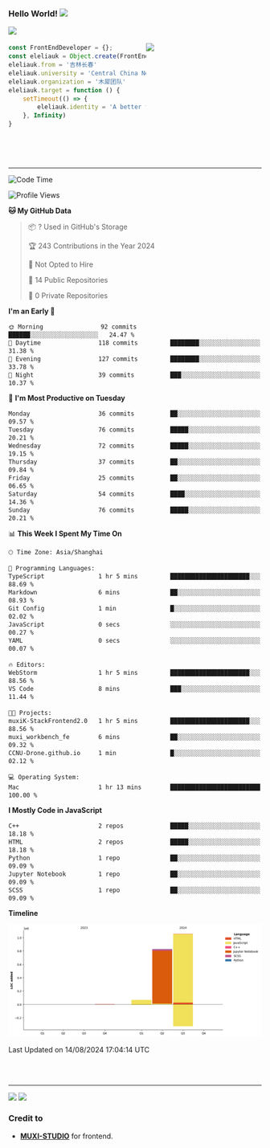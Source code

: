 ### Hello World!  <img src="https://github.com/sciencepal/sciencepal/blob/master/assets/Hi.gif" width="29px">
  ![](https://komarev.com/ghpvc/?username=eleliauk&label=Profile%20Visits&color=blue&style=for-the-badge)
</em></p>
<img align='right' src="https://media.giphy.com/media/M9gbBd9nbDrOTu1Mqx/giphy.gif" width="230">
```js
const FrontEndDeveloper = {};
const eleliauk = Object.create(FrontEndDeveloper)
eleliauk.from = '吉林长春'
eleliauk.university = 'Central China Normal University'
eleliauk.organization = '木犀团队'
eleliauk.target = function () {
    setTimeout(() => {
        eleliauk.identity = 'A better front-end engineer'
    }, Infinity)
}
```
<br/>
<br/>
<br/>

---



<!--START_SECTION:waka-->
![Code Time](http://img.shields.io/badge/Code%20Time-1%20hr%2015%20mins-blue)

![Profile Views](http://img.shields.io/badge/Profile%20Views-280-blue)

**🐱 My GitHub Data** 

> 📦 ? Used in GitHub's Storage 
 > 
> 🏆 243 Contributions in the Year 2024
 > 
> 🚫 Not Opted to Hire
 > 
> 📜 14 Public Repositories 
 > 
> 🔑 0 Private Repositories 
 > 
**I'm an Early 🐤** 

```text
🌞 Morning                92 commits          ██████░░░░░░░░░░░░░░░░░░░   24.47 % 
🌆 Daytime                118 commits         ████████░░░░░░░░░░░░░░░░░   31.38 % 
🌃 Evening                127 commits         ████████░░░░░░░░░░░░░░░░░   33.78 % 
🌙 Night                  39 commits          ███░░░░░░░░░░░░░░░░░░░░░░   10.37 % 
```
📅 **I'm Most Productive on Tuesday** 

```text
Monday                   36 commits          ██░░░░░░░░░░░░░░░░░░░░░░░   09.57 % 
Tuesday                  76 commits          █████░░░░░░░░░░░░░░░░░░░░   20.21 % 
Wednesday                72 commits          █████░░░░░░░░░░░░░░░░░░░░   19.15 % 
Thursday                 37 commits          ██░░░░░░░░░░░░░░░░░░░░░░░   09.84 % 
Friday                   25 commits          ██░░░░░░░░░░░░░░░░░░░░░░░   06.65 % 
Saturday                 54 commits          ████░░░░░░░░░░░░░░░░░░░░░   14.36 % 
Sunday                   76 commits          █████░░░░░░░░░░░░░░░░░░░░   20.21 % 
```


📊 **This Week I Spent My Time On** 

```text
🕑︎ Time Zone: Asia/Shanghai

💬 Programming Languages: 
TypeScript               1 hr 5 mins         ██████████████████████░░░   88.69 % 
Markdown                 6 mins              ██░░░░░░░░░░░░░░░░░░░░░░░   08.93 % 
Git Config               1 min               █░░░░░░░░░░░░░░░░░░░░░░░░   02.02 % 
JavaScript               0 secs              ░░░░░░░░░░░░░░░░░░░░░░░░░   00.27 % 
YAML                     0 secs              ░░░░░░░░░░░░░░░░░░░░░░░░░   00.07 % 

🔥 Editors: 
WebStorm                 1 hr 5 mins         ██████████████████████░░░   88.56 % 
VS Code                  8 mins              ███░░░░░░░░░░░░░░░░░░░░░░   11.44 % 

🐱‍💻 Projects: 
muxiK-StackFrontend2.0   1 hr 5 mins         ██████████████████████░░░   88.56 % 
muxi_workbench_fe        6 mins              ██░░░░░░░░░░░░░░░░░░░░░░░   09.32 % 
CCNU-Drone.github.io     1 min               █░░░░░░░░░░░░░░░░░░░░░░░░   02.12 % 

💻 Operating System: 
Mac                      1 hr 13 mins        █████████████████████████   100.00 % 
```

**I Mostly Code in JavaScript** 

```text
C++                      2 repos             █████░░░░░░░░░░░░░░░░░░░░   18.18 % 
HTML                     2 repos             █████░░░░░░░░░░░░░░░░░░░░   18.18 % 
Python                   1 repo              ██░░░░░░░░░░░░░░░░░░░░░░░   09.09 % 
Jupyter Notebook         1 repo              ██░░░░░░░░░░░░░░░░░░░░░░░   09.09 % 
SCSS                     1 repo              ██░░░░░░░░░░░░░░░░░░░░░░░   09.09 % 
```



**Timeline**

![Lines of Code chart](https://raw.githubusercontent.com/eleliauk/eleliauk/main/assets/bar_graph.png)


 Last Updated on 14/08/2024 17:04:14 UTC
<!--END_SECTION:waka-->
<br/>

<br/>

---
<div>
  <img width="40%" src="https://github-readme-stats.vercel.app/api/top-langs/?username=eleliauk&layout=compact">
  <img width="49%" src="https://github-readme-stats.vercel.app/api?username=eleliauk&show_icons=true&include_all_commits=true&count_private=true"/>
</div>

<!-- Credit -->
### Credit to 
- [**MUXI-STUDIO**](https://muxi-tech.xyz/) for frontend. 

<!---
eleliauk/eleliauk is a ✨ special ✨ repository because its `README.md` (this file) appears on your GitHub profile.
You can click the Preview link to take a look at your changes.
--->
